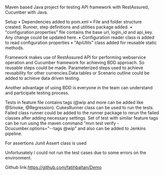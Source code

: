 Maven based Java project for testing API framework with RestAssured, Cucumber with Java.

Setup
•	Dependencies added to pom.xml
•	File and folder structure created. Runner, step definitions and utilities package added.
•	"configuration.properties" file contains the base url, login_id and api_key. Any change could be updated here.
•	Configuration reader class is added to read configuration properties
•	"ApiUtils" class  added for reusable static methods.

Framework makes use of RestAssured API for performing webservice operation and Cucumber framework for achieving BDD approach. So reusable steps could be made. Parameterized steps used to achieve reusability for other currencies.Data tables or Scenario outline could be added to achieve data driven testing. 

Another  advantage of using BDD is everyone in the team can understand and participate testing process.

Tests in feature file contains tags (@wip and more can be added like @Smoke, @Regression). CukesRunner class can be used to run the tests. Failed class runner could be added to the runner package to rerun the failed classes after adding necessary settings. Set of test with similar feature tags can be run using the maven command "mvn test verify -Dcucumber.options="--tags @wip" and also can be added  to Jenkins pipeline.

For assertions Junit Assert class is used

Unfortunately I could not run the test cases due to some errors on the environment.

Github link:https://github.com/fatihbaltan/Demo

